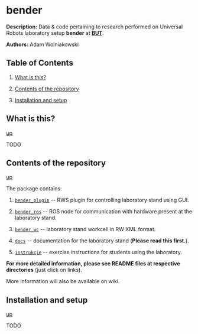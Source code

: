bender
======
**Description:** Data &amp; code pertaining to research performed on Universal Robots laboratory setup **bender** at [**BUT**][but].

**Authors:** Adam Wolniakowski


Table of Contents
-----------------

1. [What is this?](#what-is-this)

2. [Contents of the repository](#contents-of-the-repository)

3. [Installation and setup](#installation-and-setup)


What is this?
-------------
[up](#table-of-contents)

TODO


Contents of the repository
--------------------------
[up](#table-of-contents)

The package contains:

1. [`bender_plugin`](bender_plugin/README.md) -- RWS plugin for controlling laboratory stand using GUI.

2. [`bender_ros`](bender_ros/README.md) -- ROS node for communication with hardware present at the laboratory stand.

3. [`bender_wc`](bender_wc/README.md) -- laboratory stand workcell in RW XML format.

4. [`docs`](docs/README.md) -- documentation for the laboratory stand (**Please read this first.**).

5. [`instrukcje`](instrukcje/README.md) -- exercise instructions for students using the laboratory.

**For more detailed information, please see README files at respective directories** (just click on links).

More information will also be available on wiki.


Installation and setup
----------------------
[up](#table-of-contents)

TODO


[but]: http://pb.edu.pl "Białystok University of Technology"
